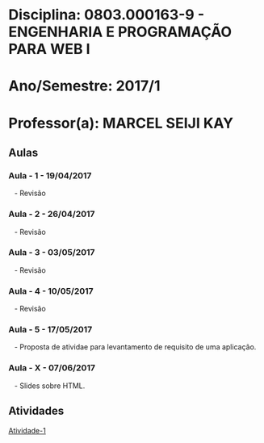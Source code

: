 # Disciplina: 0803.000163-9 - ENGENHARIA E PROGRAMAÇÃO PARA WEB I   
# Ano/Semestre: 2017/1
# Professor(a): MARCEL SEIJI KAY

## Aulas
### Aula - 1 -  19/04/2017
    - Revisão
### Aula - 2 -  26/04/2017
    - Revisão
### Aula - 3 -  03/05/2017
    - Revisão
### Aula - 4 -  10/05/2017
    - Revisão
### Aula - 5 -  17/05/2017
    - Proposta de atividae para levantamento de requisito de uma aplicação.
### Aula - X -  07/06/2017
    - Slides sobre HTML.
    
## Atividades
   [Atividade-1](https://github.com/rafaelgov95/EPWI/blob/master/Atividade-1.md)
